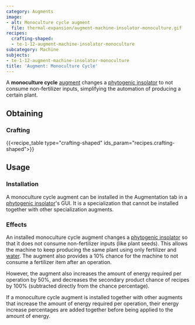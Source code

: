 ```yaml
---
category: Augments
image:
- alt: Monoculture cycle augment
  file: thermal-expansion/augment-machine-insolator-monoculture.gif
recipes:
  crafting-shaped:
  - te-1-12-augment-machine-insolator-monoculture
subcategory: Machine
subjects:
- te-1-12-augment-machine-insolator-monoculture
title: 'Augment: Monoculture Cycle'
---
```


A **monoculture cycle** [augment](../augments/) changes a [phytogenic
insolator](../phytogenic-insolator/) to not consume non-fertilizer inputs,
simplifying the automation of producing a certain plant.


Obtaining
---------

### Crafting
{{<recipe_table type="crafting-shaped" ids_param="recipes.crafting-shaped">}}


Usage
-----

### Installation
A monoculture cycle augment can be installed in the Augmentation tab in a
[phytogenic insolator](../phytogenic-insolator/)'s GUI. It is a
specialization that cannot be installed together with other specialization
augments.

### Effects
An installed monoculture cycle augment changes a [phytogenic
insolator](../phytogenic-insolator/) so that it does not consume
non-fertilizer inputs (like plant seeds). This allows the machine to keep
producing the same plant using only fertilizer and
[water](https://minecraft.gamepedia.com/Water). The augment also provides a 10%
chance for the machine to not consume a fertilizer item after an operation.

However, the augment also increases the amount of energy required per operation
by 50%, and decreases the secondary product chance of recipes by 100%
(subtracted directly from the chance percentage).

If a monoculture cycle augment is installed together with other augments that
increase the amount of energy required per operation, their energy increase
percentages are added together before being applied to the amount of energy.
